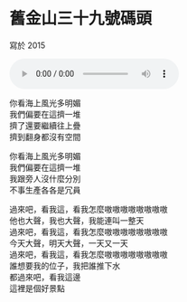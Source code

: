 # 舊金山三十九號碼頭

寫於 2015

<audio src="pier_39.m4a" controls>
Your browser does not support the audio element.
</audio>

你看海上風光多明媚<br>
我們偏要在這擠一堆<br>
擠了還要繼續往上疊<br>
擠到翻身都沒有空間

你看海上風光多明媚<br>
我們偏要在這擠一堆<br>
我跟旁人沒什麼分別<br>
不事生產各各是冗員

過來吧，看我這，看我怎麼嗷嗷嗷嗷嗷嗷嗷嗷<br>
他也大聲，我也大聲，我能連叫一整天<br>
過來吧，看我這，看我怎麼嗷嗷嗷嗷嗷嗷嗷嗷<br>
今天大聲，明天大聲，一天又一天<br>
過來吧，看我這，看我怎麼嗷嗷嗷嗷嗷嗷嗷嗷<br>
誰想要我的位子，我把誰推下水<br>
都過來吧，看我這邊<br>
這裡是個好景點